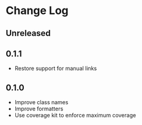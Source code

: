 # Change Log

## Unreleased

## 0.1.1

* Restore support for manual links

## 0.1.0

* Improve class names
* Improve formatters
* Use coverage kit to enforce maximum coverage
